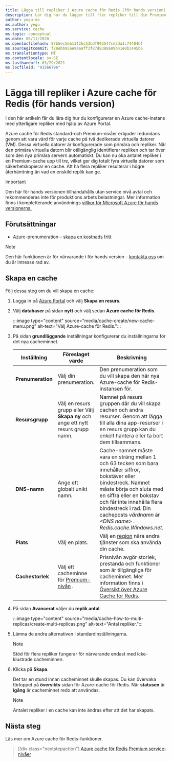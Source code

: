 ```yaml
---
title: Lägga till repliker i Azure cache för Redis (för hands version)
description: Lär dig hur du lägger till fler repliker till din Premium-nivå i Azure-cache för Redis-instanser
author: yegu-ms
ms.author: yegu
ms.service: cache
ms.topic: conceptual
ms.date: 08/11/2020
ms.openlocfilehash: 87b5ec5eb13f2bc53bdf993547ce3da1c74404bf
ms.sourcegitcommit: f28ebb95ae9aaaff3f87d8388a09b41e0b3445b5
ms.translationtype: MT
ms.contentlocale: sv-SE
ms.lasthandoff: 03/29/2021
ms.locfileid: "91566796"
---
```

# <a name="add-replicas-to-azure-cache-for-redis-preview"></a>Lägga till repliker i Azure cache för Redis (för hands version)
I den här artikeln får du lära dig hur du konfigurerar en Azure cache-instans med ytterligare repliker med hjälp av Azure Portal.

Azure cache för Redis standard-och Premium-nivåer erbjuder redundans genom att vara värd för varje cache på två dedikerade virtuella datorer (VM). Dessa virtuella datorer är konfigurerade som primära och repliker. När den primära virtuella datorn blir otillgänglig identifierar repliken och tar över som den nya primära servern automatiskt. Du kan nu öka antalet repliker i en Premium-cache upp till tre, vilket ger dig totalt fyra virtuella datorer som säkerhetskopierar en cache. Att ha flera repliker resulterar i högre återhämtning än vad en enskild replik kan ge.

> [!IMPORTANT]
> Den här för hands versionen tillhandahålls utan service nivå avtal och rekommenderas inte för produktions arbets belastningar. Mer information finns i kompletterande användnings [villkor för Microsoft Azure för hands versionerna.](https://azure.microsoft.com/support/legal/preview-supplemental-terms/) 
> 

## <a name="prerequisites"></a>Förutsättningar
* Azure-prenumeration – [skapa en kostnads fritt](https://azure.microsoft.com/free/)

> [!NOTE]
> Den här funktionen är för närvarande i för hands version – [kontakta oss](mailto:azurecache@microsoft.com) om du är intresse rad av.
>

## <a name="create-a-cache"></a>Skapa en cache
Följ dessa steg om du vill skapa en cache:

1. Logga in på [Azure Portal](https://portal.azure.com) och välj **Skapa en resurs**.
  
1. Välj **databaser** på sidan **nytt** och välj sedan **Azure cache för Redis**.

    :::image type="content" source="media/cache-create/new-cache-menu.png" alt-text="Välj Azure-cache för Redis.":::
   
1. På sidan **grundläggande** inställningar konfigurerar du inställningarna för det nya cacheminnet.
   
    | Inställning      | Föreslaget värde  | Beskrivning |
    | ------------ |  ------- | -------------------------------------------------- |
    | **Prenumeration** | Välj din prenumeration. | Den prenumeration som du vill skapa den här nya Azure-cache för Redis-instansen för. | 
    | **Resursgrupp** | Välj en resurs grupp eller Välj **Skapa ny** och ange ett nytt resurs grupp namn. | Namnet på resurs gruppen där du vill skapa cachen och andra resurser. Genom att lägga till alla dina app-resurser i en resurs grupp kan du enkelt hantera eller ta bort dem tillsammans. | 
    | **DNS-namn** | Ange ett globalt unikt namn. | Cache-namnet måste vara en sträng mellan 1 och 63 tecken som bara innehåller siffror, bokstäver eller bindestreck. Namnet måste börja och sluta med en siffra eller en bokstav och får inte innehålla flera bindestreck i rad. Din cacheposts *värdnamn* är *\<DNS name> . Redis.cache.Windows.net*. | 
    | **Plats** | Välj en plats. | Välj en [region](https://azure.microsoft.com/regions/) nära andra tjänster som ska använda din cache. |
    | **Cachestorlek** | Välj ett cacheminne för [Premium-nivån](https://azure.microsoft.com/pricing/details/cache/) . |  Prisnivån avgör storlek, prestanda och funktioner som är tillgängliga för cacheminnet. Mer information finns i [Översikt över Azure Cache for Redis](cache-overview.md). |
   
1. På sidan **Avancerat** väljer du **replik antal**.
   
    :::image type="content" source="media/cache-how-to-multi-replicas/create-multi-replicas.png" alt-text="Antal repliker.":::

1. Lämna de andra alternativen i standardinställningarna. 

    > [!NOTE]
    > Stöd för flera repliker fungerar för närvarande endast med icke-klustrade cacheminnen.
    >

1. Klicka på **Skapa**.
   
    Det tar en stund innan cacheminnet skulle skapas. Du kan övervaka förloppet på **översikts** sidan för Azure-cache för Redis. När **statusen** är **igång** är cacheminnet redo att användas.

    > [!NOTE]
    > Antalet repliker i en cache kan inte ändras efter att det har skapats.
    >

## <a name="next-steps"></a>Nästa steg
Läs mer om Azure cache för Redis-funktioner.

> [!div class="nextstepaction"]
> [Azure cache för Redis Premium service-nivåer](cache-overview.md#service-tiers)
